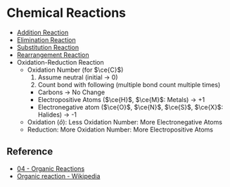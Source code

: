 # Chemical Reactions

* [Addition Reaction](Classification%20of%20Organic%20Reaction/Addition%20Reaction.md)
* [Elimination Reaction](Classification%20of%20Organic%20Reaction/Elimination%20Reaction.md)
* [Substitution Reaction](Classification%20of%20Organic%20Reaction/Substitution%20Reaction.md)
* [Rearrangement Reaction](Classification%20of%20Organic%20Reaction/Rearrangement%20Reaction.md)
* Oxidation-Reduction Reaction
  * Oxidation Number (for $\ce{C}$)  
    1. Assume neutral (initial → 0)  
    2. Count bond with following (multiple bond count multiple times)  
    - Carbons → No Change  
    - Electropositive Atoms ($\ce{H}$, $\ce{M}$: Metals) → +1  
    - Electronegative atom ($\ce{O}$, $\ce{N}$, $\ce{S}$, $\ce{X}$: Halides) → -1
  * Oxidation ($\hat{o}$): Less Oxidation Number: More Electronegative Atoms
  * Reduction: More Oxidation Number: More Electropositive Atoms

## Reference

* [04 - Organic Reactions](../../../../00%20-%20Summary/SCCH134%20-%20Organic%20Chemistry%20for%20Medical%20Science/04%20-%20Organic%20Reactions.md)
* [Organic reaction - Wikipedia](https://en.wikipedia.org/wiki/Organic_reaction)
